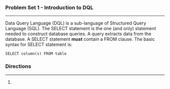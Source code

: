 ### Problem Set 1 - Introduction to DQL 
---

Data Query Language (DQL) is a sub-language of Structured Query Language (SQL).  The SELECT statement is the one (and only) statement needed to construct database queries.  A query extracts data from the database.  A SELECT statement **must** contain a FROM clause.  The basic syntax for SELECT statement is:

`
SELECT column(s)
FROM table
`

### Directions 
---

1. 
